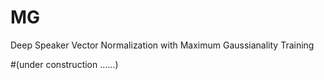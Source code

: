 # MG
Deep Speaker Vector Normalization with Maximum Gaussianality Training

#(under construction ……)
